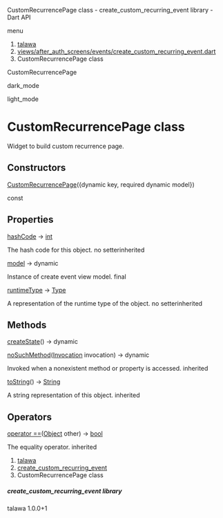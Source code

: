 




CustomRecurrencePage class - create\_custom\_recurring\_event library - Dart API







menu

1. [talawa](../index.html)
2. [views/after\_auth\_screens/events/create\_custom\_recurring\_event.dart](../file-___home_harshil_Desktop_open-source_palisadoes_talawa_lib_views_after_auth_screens_events_create_custom_recurring_event/)
3. CustomRecurrencePage class

CustomRecurrencePage


dark\_mode

light\_mode




# CustomRecurrencePage class


Widget to build custom recurrence page.


## Constructors

[CustomRecurrencePage](../file-___home_harshil_Desktop_open-source_palisadoes_talawa_lib_views_after_auth_screens_events_create_custom_recurring_event/CustomRecurrencePage/CustomRecurrencePage.html)({dynamic key, required dynamic model})

const



## Properties

[hashCode](https://api.flutter.dev/flutter/dart-core/Object/hashCode.html)
→ [int](https://api.flutter.dev/flutter/dart-core/int-class.html)

The hash code for this object.
no setterinherited

[model](../file-___home_harshil_Desktop_open-source_palisadoes_talawa_lib_views_after_auth_screens_events_create_custom_recurring_event/CustomRecurrencePage/model.html)
→ dynamic

Instance of create event view model.
final

[runtimeType](https://api.flutter.dev/flutter/dart-core/Object/runtimeType.html)
→ [Type](https://api.flutter.dev/flutter/dart-core/Type-class.html)

A representation of the runtime type of the object.
no setterinherited



## Methods

[createState](../file-___home_harshil_Desktop_open-source_palisadoes_talawa_lib_views_after_auth_screens_events_create_custom_recurring_event/CustomRecurrencePage/createState.html)()
→ dynamic



[noSuchMethod](https://api.flutter.dev/flutter/dart-core/Object/noSuchMethod.html)([Invocation](https://api.flutter.dev/flutter/dart-core/Invocation-class.html) invocation)
→ dynamic


Invoked when a nonexistent method or property is accessed.
inherited

[toString](https://api.flutter.dev/flutter/dart-core/Object/toString.html)()
→ [String](https://api.flutter.dev/flutter/dart-core/String-class.html)


A string representation of this object.
inherited



## Operators

[operator ==](https://api.flutter.dev/flutter/dart-core/Object/operator_equals.html)([Object](https://api.flutter.dev/flutter/dart-core/Object-class.html) other)
→ [bool](https://api.flutter.dev/flutter/dart-core/bool-class.html)


The equality operator.
inherited



 


1. [talawa](../index.html)
2. [create\_custom\_recurring\_event](../file-___home_harshil_Desktop_open-source_palisadoes_talawa_lib_views_after_auth_screens_events_create_custom_recurring_event/)
3. CustomRecurrencePage class

##### create\_custom\_recurring\_event library





talawa
1.0.0+1






